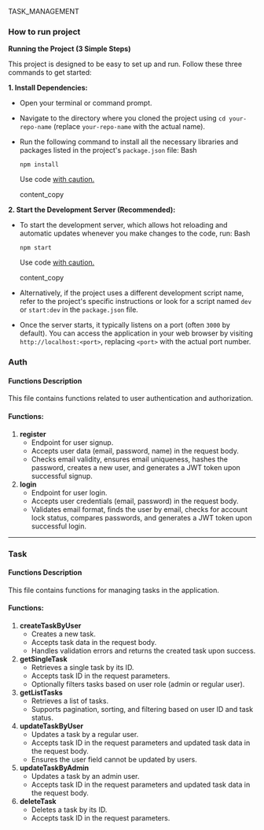 TASK_MANAGEMENT

### How to run project

**Running the Project (3 Simple Steps)**

This project is designed to be easy to set up and run. Follow these three commands to get started:

**1. Install Dependencies:**

* Open your terminal or command prompt.
* Navigate to the directory where you cloned the project using `cd your-repo-name` (replace `your-repo-name` with the actual name).
* Run the following command to install all the necessary libraries and packages listed in the project's `package.json` file:
  Bash

  ```
  npm install
  ```

  Use code [with caution.](https://gemini.google.com/faq#coding)

  content_copy

**2. Start the Development Server (Recommended):**

* To start the development server, which allows hot reloading and automatic updates whenever you make changes to the code, run:
  Bash

  ```
  npm start
  ```

  Use code [with caution.](https://gemini.google.com/faq#coding)

  content_copy
* Alternatively, if the project uses a different development script name, refer to the project's specific instructions or look for a script named `dev` or `start:dev` in the `package.json` file.
* Once the server starts, it typically listens on a port (often `3000` by default). You can access the application in your web browser by visiting `http://localhost:<port>`, replacing `<port>` with the actual port number.

### Auth

#### Functions Description

This file contains functions related to user authentication and authorization.

#### Functions:

1. **register**
   * Endpoint for user signup.
   * Accepts user data (email, password, name) in the request body.
   * Checks email validity, ensures email uniqueness, hashes the password, creates a new user, and generates a JWT token upon successful signup.
2. **login**
   * Endpoint for user login.
   * Accepts user credentials (email, password) in the request body.
   * Validates email format, finds the user by email, checks for account lock status, compares passwords, and generates a JWT token upon successful login.

---

### Task

#### Functions Description

This file contains functions for managing tasks in the application.

#### Functions:

1. **createTaskByUser**
   * Creates a new task.
   * Accepts task data in the request body.
   * Handles validation errors and returns the created task upon success.
2. **getSingleTask**
   * Retrieves a single task by its ID.
   * Accepts task ID in the request parameters.
   * Optionally filters tasks based on user role (admin or regular user).
3. **getListTasks**
   * Retrieves a list of tasks.
   * Supports pagination, sorting, and filtering based on user ID and task status.
4. **updateTaskByUser**
   * Updates a task by a regular user.
   * Accepts task ID in the request parameters and updated task data in the request body.
   * Ensures the user field cannot be updated by users.
5. **updateTaskByAdmin**
   * Updates a task by an admin user.
   * Accepts task ID in the request parameters and updated task data in the request body.
6. **deleteTask**
   * Deletes a task by its ID.
   * Accepts task ID in the request parameters.
